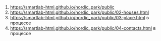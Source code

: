 1. https://smartlab-html.github.io/nordic_park/public
2. https://smartlab-html.github.io/nordic_park/public/02-houses.html
3. https://smartlab-html.github.io/nordic_park/public/03-place.html    в процессе
3. https://smartlab-html.github.io/nordic_park/public/04-contacts.html    в процессе